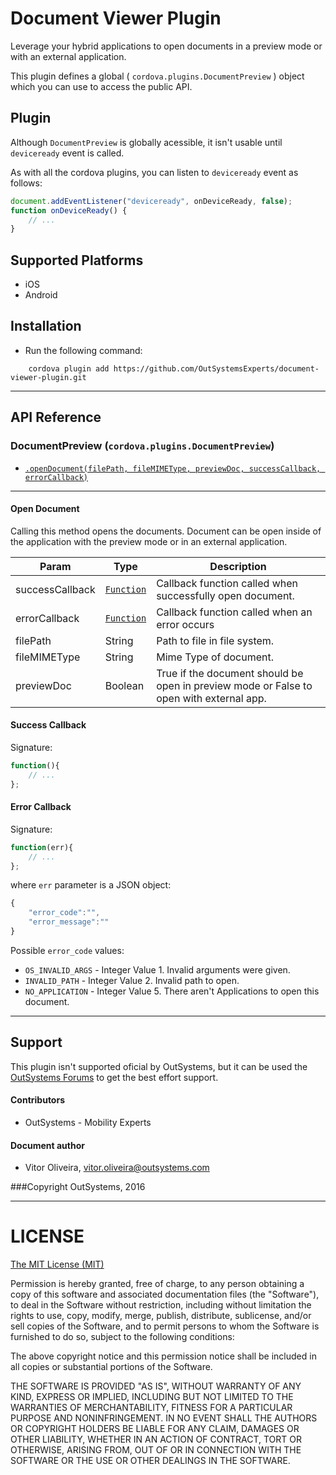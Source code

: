 # Document Viewer Plugin

Leverage your hybrid applications to open documents in a preview mode or with an external application.

This plugin defines a global ( `cordova.plugins.DocumentPreview` ) object which you can use to access the public API.


## Plugin

Although `DocumentPreview` is globally acessible, it isn't usable until `deviceready` event is called.

As with all the cordova plugins, you can listen to `deviceready` event as follows: 

```javascript
document.addEventListener("deviceready", onDeviceReady, false);
function onDeviceReady() {
    // ...
}
```

## Supported Platforms

 - iOS
 - Android 


## Installation
- Run the following command:

```shell
    cordova plugin add https://github.com/OutSystemsExperts/document-viewer-plugin.git
``` 
---

## API Reference

### DocumentPreview (`cordova.plugins.DocumentPreview`)

 - [`.openDocument(filePath, fileMIMEType, previewDoc, successCallback, errorCallback)`](#openDocument)
 
---

<a name="openDocument"></a>
#### Open Document

Calling this method opens the documents. Document can be open inside of the application with the preview mode or in an external application.

| Param             | Type      | Description |
| ---               | ---       | --- |
| successCallback   | [`Function`](#successCallback)  | Callback function called when successfully open document. |
| errorCallback     | [`Function`](#errorCallback)    | Callback function called when an error occurs |
| filePath     | String    | Path to file in file system. |
| fileMIMEType     | String    | Mime Type of document. |
| previewDoc     | Boolean    | True if the document should be open in preview mode or False to open with external app. |

<a name="successCallback"></a>
#### Success Callback

Signature: 

```javascript
function(){
    // ...
};
```

<a name="errorCallback"></a>
#### Error Callback

Signature: 

```javascript
function(err){
    // ...
};
```

where `err` parameter is a JSON object:

```javascript
{
    "error_code":"",
    "error_message":""
}
```

Possible `error_code` values:

 - `OS_INVALID_ARGS` - Integer Value 1. Invalid arguments were given.
 - `INVALID_PATH` - Integer Value 2. Invalid path to open.
 - `NO_APPLICATION` - Integer Value 5. There aren't Applications to open this document.

---

## Support

This plugin isn't supported oficial by OutSystems, but it can be used the [OutSystems Forums](https://www.outsystems.com/forums/) to get the best effort support.

#### Contributors
- OutSystems - Mobility Experts

#### Document author
- Vitor Oliveira, <vitor.oliveira@outsystems.com>

###Copyright OutSystems, 2016

---

LICENSE
=======


[The MIT License (MIT)](http://www.opensource.org/licenses/mit-license.html)

Permission is hereby granted, free of charge, to any person obtaining a copy
of this software and associated documentation files (the "Software"), to deal
in the Software without restriction, including without limitation the rights
to use, copy, modify, merge, publish, distribute, sublicense, and/or sell
copies of the Software, and to permit persons to whom the Software is
furnished to do so, subject to the following conditions:

The above copyright notice and this permission notice shall be included in
all copies or substantial portions of the Software.

THE SOFTWARE IS PROVIDED "AS IS", WITHOUT WARRANTY OF ANY KIND, EXPRESS OR
IMPLIED, INCLUDING BUT NOT LIMITED TO THE WARRANTIES OF MERCHANTABILITY,
FITNESS FOR A PARTICULAR PURPOSE AND NONINFRINGEMENT. IN NO EVENT SHALL THE
AUTHORS OR COPYRIGHT HOLDERS BE LIABLE FOR ANY CLAIM, DAMAGES OR OTHER
LIABILITY, WHETHER IN AN ACTION OF CONTRACT, TORT OR OTHERWISE, ARISING FROM,
OUT OF OR IN CONNECTION WITH THE SOFTWARE OR THE USE OR OTHER DEALINGS IN
THE SOFTWARE.

